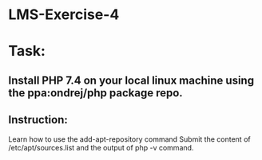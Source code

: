 # LMS-Exercise-4
# Task:

## Install PHP 7.4 on your local linux machine using the ppa:ondrej/php package repo.

## **Instruction:**

Learn how to use the add-apt-repository command
Submit the content of /etc/apt/sources.list and the output of php -v command.
